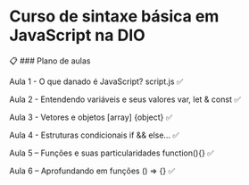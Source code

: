 # Curso de sintaxe básica em JavaScript na DIO

📋 ### Plano de aulas

Aula 1 - O que danado é JavaScript? script.js ✅ 

Aula 2 - Entendendo variáveis e seus valores var, let & const ✅ 

Aula 3 - Vetores e objetos [array] {object} ✅ 

Aula 4 - Estruturas condicionais if && else... ✅ 

Aula 5 – Funções e suas particularidades function(){} ✅ 

Aula 6 – Aprofundando em funções () => {} ✅

